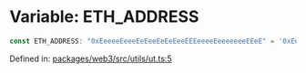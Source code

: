 # Variable: ETH\_ADDRESS

```ts
const ETH_ADDRESS: "0xEeeeeEeeeEeEeeEeEeEeeEEEeeeeEeeeeeeeEEeE" = '0xEeeeeEeeeEeEeeEeEeEeeEEEeeeeEeeeeeeeEEeE';
```

Defined in: [packages/web3/src/utils/ut.ts:5](https://github.com/towns-protocol/towns/blob/0db1fd0ac7258e8db8cedfb6183e8eade8284fa1/packages/web3/src/utils/ut.ts#L5)
